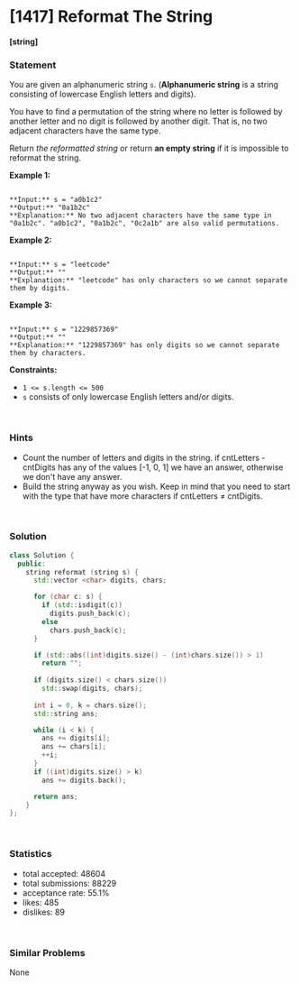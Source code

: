 # [1417] Reformat The String

**[string]**

### Statement

You are given an alphanumeric string `s`. (**Alphanumeric string** is a string consisting of lowercase English letters and digits).

You have to find a permutation of the string where no letter is followed by another letter and no digit is followed by another digit. That is, no two adjacent characters have the same type.

Return *the reformatted string* or return **an empty string** if it is impossible to reformat the string.


**Example 1:**

```

**Input:** s = "a0b1c2"
**Output:** "0a1b2c"
**Explanation:** No two adjacent characters have the same type in "0a1b2c". "a0b1c2", "0a1b2c", "0c2a1b" are also valid permutations.

```

**Example 2:**

```

**Input:** s = "leetcode"
**Output:** ""
**Explanation:** "leetcode" has only characters so we cannot separate them by digits.

```

**Example 3:**

```

**Input:** s = "1229857369"
**Output:** ""
**Explanation:** "1229857369" has only digits so we cannot separate them by characters.

```

**Constraints:**
* `1 <= s.length <= 500`
* `s` consists of only lowercase English letters and/or digits.


<br />

### Hints

- Count the number of letters and digits in the string. if cntLetters - cntDigits has any of the values [-1, 0, 1] we have an answer, otherwise we don't have any answer.
- Build the string anyway as you wish. Keep in mind that you need to start with the type that have more characters if cntLetters ≠ cntDigits.

<br />

### Solution

```cpp
class Solution {
  public:
    string reformat (string s) {
      std::vector <char> digits, chars;

      for (char c: s) {
        if (std::isdigit(c))
          digits.push_back(c);
        else
          chars.push_back(c);
      }

      if (std::abs((int)digits.size() - (int)chars.size()) > 1)
        return "";
      
      if (digits.size() < chars.size())
        std::swap(digits, chars);
      
      int i = 0, k = chars.size();
      std::string ans;

      while (i < k) {
        ans += digits[i];
        ans += chars[i];
        ++i;
      }
      if ((int)digits.size() > k)
        ans += digits.back();

      return ans;
    }
};
```

<br />

### Statistics

- total accepted: 48604
- total submissions: 88229
- acceptance rate: 55.1%
- likes: 485
- dislikes: 89

<br />

### Similar Problems

None
